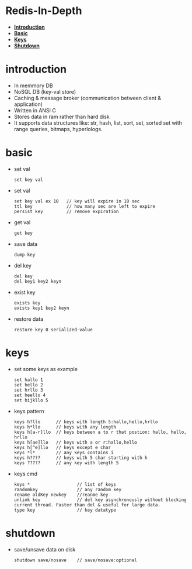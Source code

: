 # Redis-In-Depth

+ [**Introduction**](#introduction)
+ [**Basic**](#basic)
+ [**Keys**](#keys)
+ [**Shutdown**](#shutdown)

# introduction

+ In memmory DB
+ NoSQL DB (key-val store)
+ Caching & message broker (communication between client & application)
+ Written in ANSI C
+ Stores data in ram rather than hard disk
+ It supports data structures like: str, hash, list, sort, set, sorted set with range queries, bitmaps, hyperlologs.

# basic

+ set val

    ```text
    set key val
    ```

+ set val

    ```text
    set key val ex 10   // key will expire in 10 sec
    ttl key             // how many sec are left to expire
    persist key         // remove expiration
    ```

+ get val

    ```text
    get key
    ```

+ save data

    ```text
    dump key
    ```

+ del key

    ```text
    del key
    del key1 key2 keyn
    ```

+ exist key

    ```text
    exists key
    exists key1 key2 keyn
    ```

+ restore data

    ```text
    restore key 0 serialized-value
    ```

# keys

+ set some keys as example

    ```text
    set hallo 1
    set hello 2
    set hrllo 3
    set heello 4
    set hijkllo 5
    ```

+ keys pattern

    ```text
    keys h?llo      // keys with length 5:hallo,hello,hrllo
    keys h*llo      // keys with any length
    keys h[a-r]llo  // keys between a to r that postion: hallo, hello, hrllo
    keys h[ae]llo   // keys with a or r:hallo,hello
    keys h[^e]llo   // keys except e char
    keys *l*        // any keys contains i
    keys h????      // keys with 5 char starting with h
    keys ?????      // any key with length 5
    ```

+ keys cmd

    ```text
    keys *                  // list of keys
    randomkey               // any random key
    rename oldKey newkey    //reanme key  
    unlink key              // del key asynchronously without blocking current thread. Faster than del & useful for large data.  
    type key                // key datatype
    ```

# shutdown

+ save/unsave data on disk

    ```text
    shutdown save/nosave    // save/nosave:optional
    ```